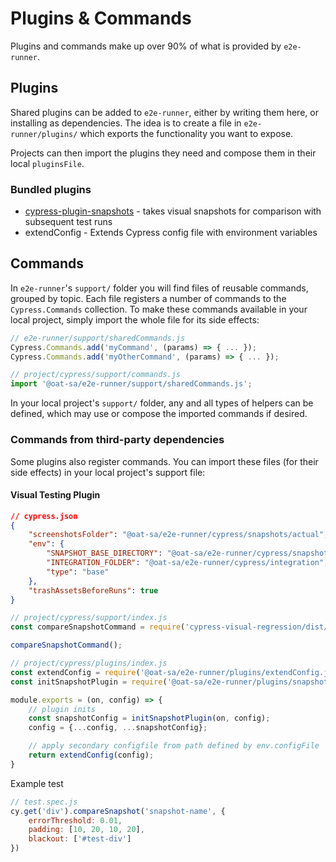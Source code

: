 # Plugins & Commands

Plugins and commands make up over 90% of what is provided by `e2e-runner`.

## Plugins

Shared plugins can be added to `e2e-runner`, either by writing them here, or installing as dependencies. The idea is to create a file in `e2e-runner/plugins/` which exports the functionality you want to expose.

Projects can then import the plugins they need and compose them in their local `pluginsFile`.

### Bundled plugins

- [cypress-plugin-snapshots](https://github.com/meinaart/cypress-plugin-snapshots) - takes visual snapshots for comparison with subsequent test runs
- extendConfig - Extends Cypress config file with environment variables

## Commands

In `e2e-runner`'s `support/` folder you will find files of reusable commands, grouped by topic. Each file registers a number of commands to the `Cypress.Commands` collection. To make these commands available in your local project, simply import the whole file for its side effects:

```js
// e2e-runner/support/sharedCommands.js
Cypress.Commands.add('myCommand', (params) => { ... });
Cypress.Commands.add('myOtherCommand', (params) => { ... });

// project/cypress/support/commands.js
import '@oat-sa/e2e-runner/support/sharedCommands.js';
```

In your local project's `support/` folder, any and all types of helpers can be defined, which may use or compose the imported commands if desired.

### Commands from third-party dependencies

Some plugins also register commands. You can import these files (for their side effects) in your local project's support file:

#### Visual Testing Plugin ####

```json
// cypress.json
{
    "screenshotsFolder": "@oat-sa/e2e-runner/cypress/snapshots/actual",
    "env": {
        "SNAPSHOT_BASE_DIRECTORY": "@oat-sa/e2e-runner/cypress/snapshots/base",
        "INTEGRATION_FOLDER": "@oat-sa/e2e-runner/cypress/integration",
        "type": "base"
    },
    "trashAssetsBeforeRuns": true
}
```

```js
// project/cypress/support/index.js
const compareSnapshotCommand = require('cypress-visual-regression/dist/command');

compareSnapshotCommand();
```

```js
// project/cypress/plugins/index.js
const extendConfig = require('@oat-sa/e2e-runner/plugins/extendConfig.js');
const initSnapshotPlugin = require('@oat-sa/e2e-runner/plugins/snapshots.js');

module.exports = (on, config) => {
    // plugin inits
    const snapshotConfig = initSnapshotPlugin(on, config);
    config = {...config, ...snapshotConfig};

    // apply secondary configfile from path defined by env.configFile
    return extendConfig(config);
}
```
Example test
```js
// test.spec.js
cy.get('div').compareSnapshot('snapshot-name', {
    errorThreshold: 0.01,
    padding: [10, 20, 10, 20],
    blackout: ['#test-div']
})
```